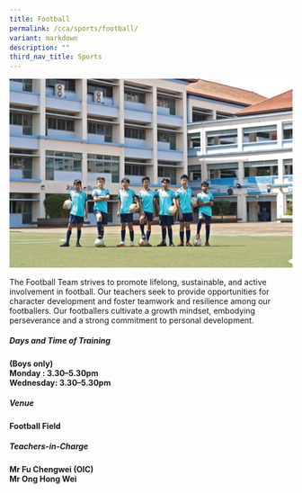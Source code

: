 ```yaml
---
title: Football
permalink: /cca/sports/football/
variant: markdown
description: ""
third_nav_title: Sports
---
```

![](/images/2023images/CCAs%202023/football.jpg)

The Football Team strives to promote lifelong, sustainable, and active involvement in football. Our teachers seek to provide opportunities for character development and foster teamwork and resilience among our footballers. Our footballers cultivate a growth mindset, embodying perseverance and a strong commitment to personal development.

<h5>Days and Time of Training</h5>

<b>(Boys only)<br>
Monday : 3.30–5.30pm<br>
Wednesday: 3.30–5.30pm<br></b>

<h5>Venue</h5>
<b>Football Field<br></b>

<h5>Teachers-in-Charge</h5>

<b>Mr Fu Chengwei (OIC)&nbsp;<br>
Mr Ong Hong Wei <br></b>